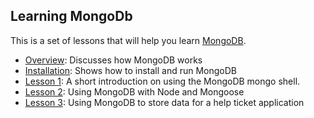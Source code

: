 ## Learning MongoDb

This is a set of lessons that will help you learn [MongoDB](https://www.mongodb.com/).

* [Overview](/OVERVIEW.md): Discusses how MongoDB works
* [Installation](/INSTALLATION.md): Shows how to install and run MongoDB
* [Lesson 1](/lesson1/README.md): A short introduction on using the MongoDB mongo shell.
* [Lesson 2](/lesson2/README.md): Using MongoDB with Node and Mongoose
* [Lesson 3](/lesson3/README.md): Using MongoDB to store data for a help ticket application
